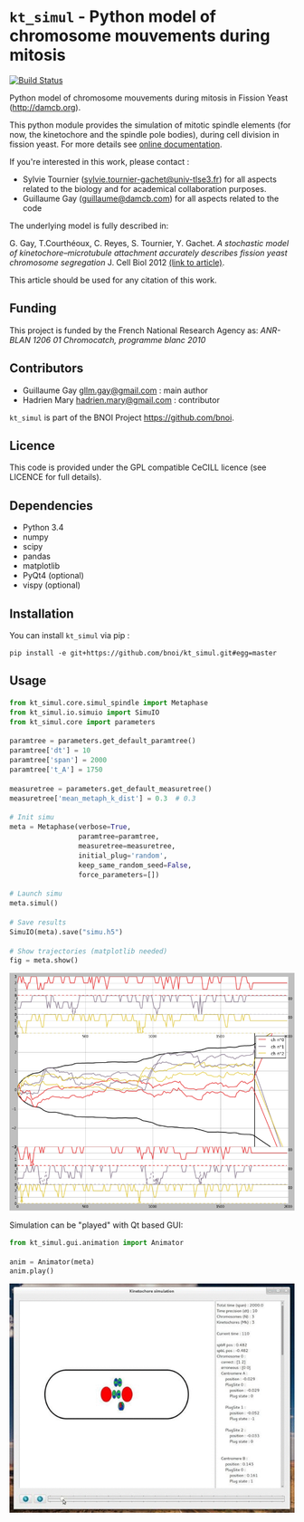 # `kt_simul` - Python model of chromosome mouvements during mitosis
[![Build Status](https://travis-ci.org/bnoi/kt_simul.svg)](https://travis-ci.org/bnoi/kt_simul)

Python model of chromosome mouvements during mitosis in Fission Yeast (http://damcb.org).

This python module provides the simulation of mitotic spindle elements (for now,
the kinetochore and the spindle pole bodies), during cell division in fission
yeast. For more details see [online documentation](http://bnoi.github.io/kt_simul/ "kt_simul documentation").

If you're interested in this work, please contact :

- Sylvie Tournier (sylvie.tournier-gachet@univ-tlse3.fr) for
  all aspects related to the biology and for academical collaboration purposes.
- Guillaume Gay (guillaume@damcb.com) for all aspects related to the code

The underlying model is fully described in:

G. Gay, T.Courthéoux, C. Reyes, S. Tournier, Y. Gachet. *A stochastic model of
kinetochore–microtubule attachment accurately describes fission yeast chromosome
segregation* J. Cell Biol 2012 [(link to article)](http://jcb.rupress.org/content/196/6/757.abstract).

This article should be used for any citation of this work.

Funding
-------

This project is funded by the French National Research Agency as:
   *ANR- BLAN 1206 01 Chromocatch, programme blanc 2010*

Contributors
------------

- Guillaume Gay <gllm.gay@gmail.com> : main author
- Hadrien Mary <hadrien.mary@gmail.com> : contributor

`kt_simul` is part of the BNOI Project <https://github.com/bnoi>.


Licence
-------

This code is provided under the GPL compatible CeCILL licence (see
LICENCE for full details).

Dependencies
------------

- Python 3.4
- numpy
- scipy
- pandas
- matplotlib
- PyQt4 (optional)
- vispy (optional)

Installation
------------

You can install `kt_simul` via pip :

    pip install -e git+https://github.com/bnoi/kt_simul.git#egg=master

Usage
-----

```python
from kt_simul.core.simul_spindle import Metaphase
from kt_simul.io.simuio import SimuIO
from kt_simul.core import parameters

paramtree = parameters.get_default_paramtree()
paramtree['dt'] = 10
paramtree['span'] = 2000
paramtree['t_A'] = 1750

measuretree = parameters.get_default_measuretree()
measuretree['mean_metaph_k_dist'] = 0.3  # 0.3

# Init simu
meta = Metaphase(verbose=True,
                 paramtree=paramtree,
                 measuretree=measuretree,
                 initial_plug='random',
                 keep_same_random_seed=False,
                 force_parameters=[])

# Launch simu
meta.simul()

# Save results
SimuIO(meta).save("simu.h5")

# Show trajectories (matplotlib needed)
fig = meta.show()
```

![Chromosomes trajectories](examples/trajectories.png "Chromosomes trajectories")

Simulation can be "played" with Qt based GUI:

```python
from kt_simul.gui.animation import Animator

anim = Animator(meta)
anim.play()
```

![GUI](examples/gui.gif "GUI")
